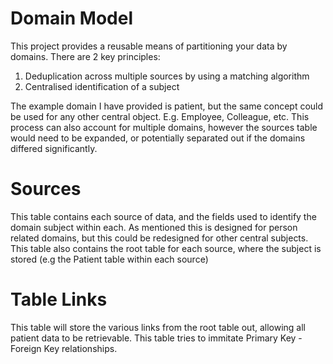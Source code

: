 # Domain Model
This project provides a reusable means of partitioning your data by domains.
There are 2 key principles:
1. Deduplication across multiple sources by using a matching algorithm
2. Centralised identification of a subject

The example domain I have provided is patient, but the same concept could be used for any other central object. E.g. Employee, Colleague, etc.
This process can also account for multiple domains, however the sources table would need to be expanded, or potentially separated out if the domains differed significantly.

# Sources
This table contains each source of data, and the fields used to identify the domain subject within each.
As mentioned this is designed for person related domains, but this could be redesigned for other central subjects.
This table also contains the root table for each source, where the subject is stored (e.g the Patient table within each source)

# Table Links
This table will store the various links from the root table out, allowing all patient data to be retrievable.
This table tries to immitate Primary Key - Foreign Key relationships.
